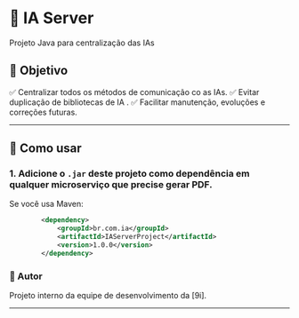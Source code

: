 
# 📄 IA Server

Projeto Java para centralização das IAs


## 🎯 Objetivo

✅ Centralizar todos os métodos de comunicação co as IAs.
✅ Evitar duplicação de bibliotecas de IA .
✅ Facilitar manutenção, evoluções e correções futuras.  

---

## 🚀 Como usar

### 1. Adicione o `.jar` deste projeto como dependência em qualquer microserviço que precise gerar PDF.

Se você usa Maven:

```xml
		<dependency>
			<groupId>br.com.ia</groupId>
			<artifactId>IAServerProject</artifactId>
			<version>1.0.0</version>
		</dependency>
```


### 📌 Autor

Projeto interno da equipe de desenvolvimento da [9i].

---

